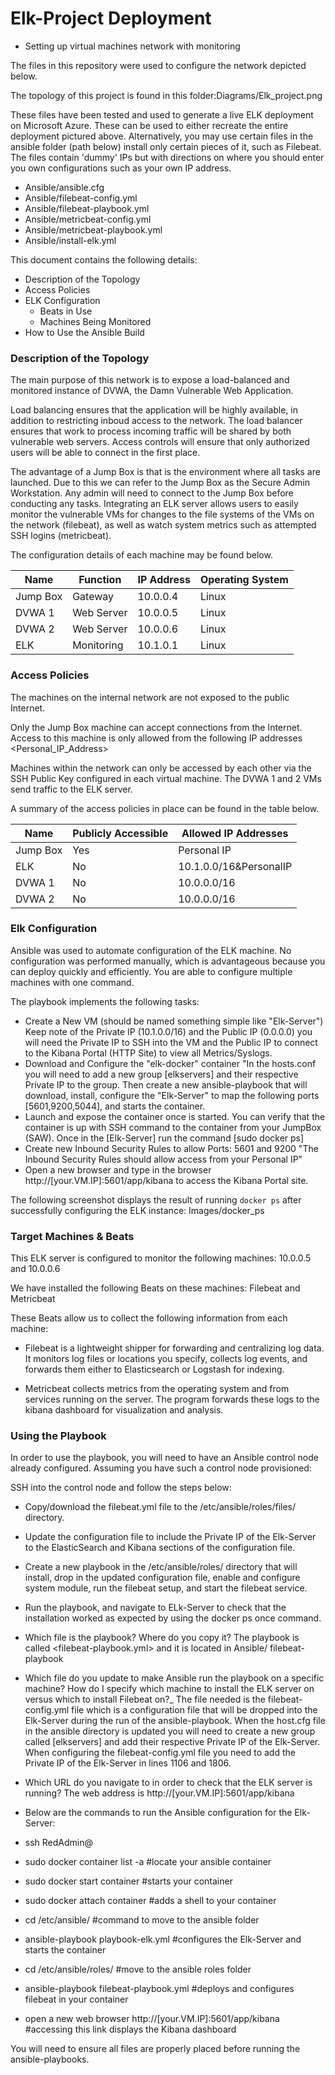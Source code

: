 # Elk-Project Deployment
 - Setting up virtual machines network with monitoring

The files in this repository were used to configure the network depicted below.

The topology of this project is found in this folder:Diagrams/Elk_project.png

These files have been tested and used to generate a live ELK deployment on Microsoft Azure. These can be used to either recreate the entire deployment pictured above. Alternatively, you may use certain files in the ansible folder (path below) install only certain pieces of it, such as Filebeat. The files contain 'dummy' IPs but with directions on where you should enter you own configurations such as your own IP address.

  - Ansible/ansible.cfg
  - Ansible/filebeat-config.yml
  - Ansible/filebeat-playbook.yml
  - Ansible/metricbeat-config.yml
  - Ansible/metricbeat-playbook.yml
  - Ansible/install-elk.yml

This document contains the following details:
- Description of the Topology
- Access Policies
- ELK Configuration
  - Beats in Use
  - Machines Being Monitored
- How to Use the Ansible Build


### Description of the Topology

The main purpose of this network is to expose a load-balanced and monitored instance of DVWA, the Damn Vulnerable Web Application.

Load balancing ensures that the application will be highly available, in addition to restricting inboud access to the network.
The load balancer ensures that work to process incoming traffic will be shared by both vulnerable web servers. Access controls will ensure that only authorized users will be able to connect in the first place. 

The advantage of a Jump Box is that is the environment where all tasks are launched. Due to this we can refer to the Jump Box as the Secure Admin Workstation. Any admin will need to connect to the Jump Box before conducting any tasks. 
Integrating an ELK server allows users to easily monitor the vulnerable VMs for changes to the file systems of the VMs on the network (filebeat), as well as watch system metrics such as attempted SSH logins (metricbeat).

The configuration details of each machine may be found below.


| Name     | Function | IP Address | Operating System |
|----------|----------|------------|------------------|
| Jump Box | Gateway  | 10.0.0.4   | Linux            |
| DVWA 1   |Web Server| 10.0.0.5   | Linux            |
| DVWA 2   |Web Server| 10.0.0.6   | Linux            |
| ELK      |Monitoring| 10.1.0.1   | Linux            |

### Access Policies

The machines on the internal network are not exposed to the public Internet. 

Only the Jump Box machine can accept connections from the Internet. Access to this machine is only allowed from the following IP addresses <Personal_IP_Address>

Machines within the network can only be accessed by each other via the SSH Public Key configured in each virtual machine. The DVWA 1 and 2 VMs send traffic to the ELK server.

A summary of the access policies in place can be found in the table below.

| Name     | Publicly Accessible | Allowed IP Addresses |
|----------|---------------------|----------------------|
| Jump Box |    Yes              | Personal IP          |
| ELK      |    No               |10.1.0.0/16&PersonalIP|
| DVWA 1   |    No               | 10.0.0.0/16          |
| DVWA 2   |    No               | 10.0.0.0/16          |

### Elk Configuration

Ansible was used to automate configuration of the ELK machine. No configuration was performed manually, which is advantageous because you can deploy quickly and efficiently. You are able to configure multiple machines with one command. 
 
The playbook implements the following tasks:

- Create a New VM (should be named something simple like "Elk-Server") Keep note of the Private IP (10.1.0.0/16) and the Public IP (0.0.0.0) you will need the Private IP to SSH into the VM and the Public IP to connect to the Kibana Portal (HTTP Site) to view all Metrics/Syslogs.
- Download and Configure the "elk-docker" container "In the hosts.conf you will need to add a new group [elkservers] and their respective Private IP to the group. Then create a new ansible-playbook that will download, install, configure the "Elk-Server" to map the following ports [5601,9200,5044], and starts the container.
- Launch and expose the container once is started. You can verify that the container is up with SSH command to the container from your JumpBox (SAW). Once in the [Elk-Server] run the command [sudo docker ps]
- Create new Inbound Security Rules to allow Ports: 5601 and 9200 "The Inbound Security Rules should allow access from your Personal IP"
- Open a new browser and type in the browser http://[your.VM.IP]:5601/app/kibana to access the Kibana Portal site.

The following screenshot displays the result of running `docker ps` after successfully configuring the ELK instance: Images/docker_ps


### Target Machines & Beats
This ELK server is configured to monitor the following machines: 10.0.0.5 and 10.0.0.6

We have installed the following Beats on these machines: Filebeat and Metricbeat 

These Beats allow us to collect the following information from each machine:

- Filebeat is a lightweight shipper for forwarding and centralizing log data. It monitors log files or locations you specify, collects log events, and forwards them either to Elasticsearch or Logstash for indexing.

- Metricbeat collects metrics from the operating system and from services running on the server. The program forwards these logs to the kibana dashboard for visualization and analysis.


### Using the Playbook
In order to use the playbook, you will need to have an Ansible control node already configured. Assuming you have such a control node provisioned: 

SSH into the control node and follow the steps below:
- Copy/download the filebeat.yml file to the /etc/ansible/roles/files/ directory.
- Update the configuration file to include the Private IP of the Elk-Server to the ElasticSearch and Kibana sections of the configuration file.
- Create a new playbook in the /etc/ansible/roles/ directory that will install, drop in the updated configuration file, enable and configure system module, run the filebeat setup, and start the filebeat service.
- Run the playbook, and navigate to ELk-Server to check that the installation worked as expected by using the docker ps once command.


- Which file is the playbook? Where do you copy it?
  The playbook is called <filebeat-playbook.yml> and it is located in Ansible/ filebeat-playbook 
- Which file do you update to make Ansible run the playbook on a specific machine? How do I specify which machine to install the ELK server on versus which to install Filebeat on?_
  The file needed is the filebeat-config.yml file which is a configuration file that will be dropped into the Elk-Server during the run of the ansible-playbook. When the host.cfg file in the ansible directory is updated you will need to create a new group called [elkservers] and add their respective Private IP of the Elk-Server. When configuring the filebeat-config.yml file you need to add the Private IP of the Elk-Server in lines 1106 and 1806.
- Which URL do you navigate to in order to check that the ELK server is running? 
  The web address is http://[your.VM.IP]:5601/app/kibana 

- Below are the commands to run the Ansible configuration for the Elk-Server:

- ssh RedAdmin@<JumpBoxIP>
- sudo docker container list -a #locate your ansible container
- sudo docker start container #starts your container
- sudo docker attach container #adds a shell to your container
- cd /etc/ansible/ #command to move to the ansible folder 
- ansible-playbook playbook-elk.yml #configures the Elk-Server and starts the container 
- cd /etc/ansible/roles/ #move to the ansible roles folder
- ansible-playbook filebeat-playbook.yml #deploys and configures filebeat in your container
- open a new web browser http://[your.VM.IP]:5601/app/kibana #accessing this link displays the Kibana dashboard

You will need to ensure all files are properly placed before running the ansible-playbooks.

